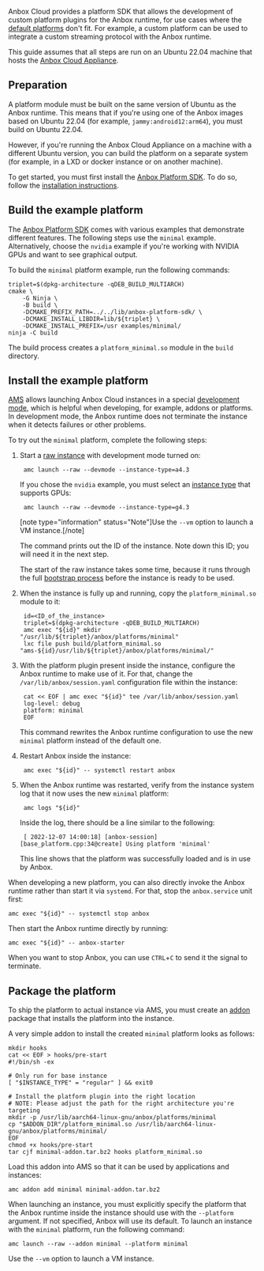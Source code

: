 Anbox Cloud provides a platform SDK that allows the development of custom platform plugins for the Anbox runtime, for use cases where the [default platforms](https://discourse.ubuntu.com/t/18733) don't fit. For example, a custom platform can be used to integrate a custom streaming protocol with the Anbox runtime.

This guide assumes that all steps are run on an Ubuntu 22.04 machine that hosts the [Anbox Cloud Appliance](https://discourse.ubuntu.com/t/install-appliance/22681).

## Preparation

A platform module must be built on the same version of Ubuntu as the Anbox runtime. This means that if you're using one of the Anbox images based on Ubuntu 22.04 (for example, `jammy:android12:arm64`), you must build on Ubuntu 22.04.

However, if you're running the Anbox Cloud Appliance on a machine with a different Ubuntu version, you can build the platform on a separate system (for example, in a LXD or docker instance or on another machine).

To get started, you must first install the [Anbox Platform SDK](https://github.com/anbox-cloud/anbox-platform-sdk). To do so, follow the [installation instructions](https://discourse.ubuntu.com/t/anbox-cloud-sdks/17844#anbox-platform-sdk).

## Build the example platform

The [Anbox Platform SDK](https://github.com/anbox-cloud/anbox-platform-sdk) comes with various examples that demonstrate different features. The following steps use the `minimal` example. Alternatively, choose the `nvidia` example if you're working with NVIDIA GPUs and want to see graphical output.

To build the `minimal` platform example, run the following commands:

    triplet=$(dpkg-architecture -qDEB_BUILD_MULTIARCH)
    cmake \
        -G Ninja \
        -B build \
        -DCMAKE_PREFIX_PATH=../../lib/anbox-platform-sdk/ \
        -DCMAKE_INSTALL_LIBDIR=lib/${triplet} \
        -DCMAKE_INSTALL_PREFIX=/usr examples/minimal/
    ninja -C build

The build process creates a `platform_minimal.so` module in the `build` directory.

## Install the example platform

[AMS](https://discourse.ubuntu.com/t/about-ams/24321) allows launching Anbox Cloud instances in a special [development mode](https://discourse.ubuntu.com/t/17763#dev-mode), which is helpful when developing, for example, addons or platforms. In development mode, the Anbox runtime does not terminate the instance when it detects failures or other problems.

To try out the `minimal` platform, complete the following steps:

1. Start a [raw instance](https://discourse.ubuntu.com/t/17763#application-vs-raw) with development mode turned on:

        amc launch --raw --devmode --instance-type=a4.3

   If you chose the `nvidia` example, you must select an [instance type](https://discourse.ubuntu.com/t/application-manifest/24197#instance-type) that supports GPUs:

        amc launch --raw --devmode --instance-type=g4.3

    [note type="information" status="Note"]Use the `--vm` option to launch a VM instance.[/note]

   The command prints out the ID of the instance. Note down this ID; you will need it in the next step.

   The start of the raw instance takes some time, because it runs through the full [bootstrap process](https://discourse.ubuntu.com/t/managing-applications/17760#bootstrap) before the instance is ready to be used.

1. When the instance is fully up and running, copy the `platform_minimal.so` module to it:

        id=<ID_of_the_instance>
        triplet=$(dpkg-architecture -qDEB_BUILD_MULTIARCH)
        amc exec "${id}" mkdir "/usr/lib/${triplet}/anbox/platforms/minimal"
        lxc file push build/platform_minimal.so "ams-${id}/usr/lib/${triplet}/anbox/platforms/minimal/"

1. With the platform plugin present inside the instance, configure the Anbox runtime to make use of it. For that, change the `/var/lib/anbox/session.yaml` configuration file within the instance:

        cat << EOF | amc exec "${id}" tee /var/lib/anbox/session.yaml
        log-level: debug
        platform: minimal
        EOF

   This command rewrites the Anbox runtime configuration to use the new `minimal` platform instead of the default one.

1. Restart Anbox inside the instance:

        amc exec "${id}" -- systemctl restart anbox

1. When the Anbox runtime was restarted, verify from the instance system log that it now uses the new `minimal` platform:

        amc logs "${id}"

   Inside the log, there should be a line similar to the following:

        [ 2022-12-07 14:00:18] [anbox-session] [base_platform.cpp:34@create] Using platform 'minimal'

   This line shows that the platform was successfully loaded and is in use by Anbox.

When developing a new platform, you can also directly invoke the Anbox runtime rather than start it via `systemd`. For that, stop the `anbox.service` unit first:

    amc exec "${id}" -- systemctl stop anbox

Then start the Anbox runtime directly by running:

    amc exec "${id}" -- anbox-starter

When you want to stop Anbox, you can use `CTRL`+`C` to send it the signal to terminate.

## Package the platform

To ship the platform to actual instance via AMS, you must create an [addon](https://discourse.ubuntu.com/t/managing-addons/17759) package that installs the platform into the instance.

A very simple addon to install the created `minimal` platform looks as follows:

    mkdir hooks
    cat << EOF > hooks/pre-start
    #!/bin/sh -ex

    # Only run for base instance
    [ "$INSTANCE_TYPE" = "regular" ] && exit0

    # Install the platform plugin into the right location
    # NOTE: Please adjust the path for the right architecture you're targeting
    mkdir -p /usr/lib/aarch64-linux-gnu/anbox/platforms/minimal
    cp "$ADDON_DIR"/platform_minimal.so /usr/lib/aarch64-linux-gnu/anbox/platforms/minimal/
    EOF
    chmod +x hooks/pre-start
    tar cjf minimal-addon.tar.bz2 hooks platform_minimal.so

Load this addon into AMS so that it can be used by applications and instances:

    amc addon add minimal minimal-addon.tar.bz2

When launching an instance, you must explicitly specify the platform that the Anbox runtime inside the instance should use with the `--platform` argument. If not specified, Anbox will use its default. To launch an instance with the `minimal` platform, run the following command:

    amc launch --raw --addon minimal --platform minimal

Use the `--vm` option to launch a VM instance.
